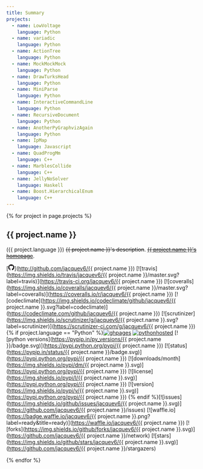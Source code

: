 ```yaml
---
title: Summary
projects:
  - name: LowVoltage
    language: Python
  - name: variadic
    language: Python
  - name: ActionTree
    language: Python
  - name: MockMockMock
    language: Python
  - name: DrawTurksHead
    language: Python
  - name: MiniParse
    language: Python
  - name: InteractiveCommandLine
    language: Python
  - name: RecursiveDocument
    language: Python
  - name: AnotherPyGraphvizAgain
    language: Python
  - name: IpMap
    language: Javascript
  - name: QuadProgMm
    language: C++
  - name: MarblesCollide
    language: C++
  - name: JellyNoSolver
    language: Haskell
  - name: Boost.HierarchicalEnum
    language: C++
---
```


{% for project in page.projects %}

{{ project.name }}
---------------------------

({{ project.language }}) <span id="{{ project.name }}_desc"><del>{{ project.name }}'s description</del></span>.
<a id="{{ project.name }}_home" href="/"><del>{{ project.name }}'s homepage</a>.

[![github](/GitHub-Mark-16px.png)](http://github.com/jacquev6/{{ project.name }})
[![travis](https://img.shields.io/travis/jacquev6/{{ project.name }}/master.svg?label=travis)](https://travis-ci.org/jacquev6/{{ project.name }})
[![coveralls](https://img.shields.io/coveralls/jacquev6/{{ project.name }}/master.svg?label=coveralls)](https://coveralls.io/r/jacquev6/{{ project.name }})
[![codeclimate](https://img.shields.io/codeclimate/github/jacquev6/{{ project.name }}.svg?label=codeclimate)](https://codeclimate.com/github/jacquev6/{{ project.name }})
[![scrutinizer](https://img.shields.io/scrutinizer/g/jacquev6/{{ project.name }}.svg?label=scrutinizer)](https://scrutinizer-ci.com/g/jacquev6/{{ project.name }})
{% if project.language == "Python" %}<a href="http://jacquev6.github.io/{{ project.name }}"><img alt="ghpages" id="{{ project.name }}_ghpages" src="https://img.shields.io/badge/github_pages-unknown-lightgrey.svg" /></a>
<a href="http://pythonhosted.org/{{ project.name }}"><img alt="pythonhosted" id="{{ project.name }}_pythonhosted" src="https://img.shields.io/badge/pythonhosted-unknown-lightgrey.svg" /></a>
[![python versions](https://pypip.in/py_versions/{{ project.name }}/badge.svg)](https://pypi.python.org/pypi/{{ project.name }})
[![status](https://pypip.in/status/{{ project.name }}/badge.svg)](https://pypi.python.org/pypi/{{ project.name }})
[![downloads/month](https://img.shields.io/pypi/dm/{{ project.name }}.svg)](https://pypi.python.org/pypi/{{ project.name }})
[![license](https://img.shields.io/pypi/l/{{ project.name }}.svg)](https://pypi.python.org/pypi/{{ project.name }})
[![version](https://img.shields.io/pypi/v/{{ project.name }}.svg)](https://pypi.python.org/pypi/{{ project.name }})
{% endif %}[![issues](https://img.shields.io/github/issues/jacquev6/{{ project.name }}.svg)](https://github.com/jacquev6/{{ project.name }}/issues)
[![waffle.io](https://badge.waffle.io/jacquev6/{{ project.name }}.png?label=ready&title=ready)](https://waffle.io/jacquev6/{{ project.name }})
[![forks](https://img.shields.io/github/forks/jacquev6/{{ project.name }}.svg)](https://github.com/jacquev6/{{ project.name }}/network)
[![stars](https://img.shields.io/github/stars/jacquev6/{{ project.name }}.svg)](https://github.com/jacquev6/{{ project.name }}/stargazers)

{% endfor %}

<script type="text/javascript" src="https://raw.githubusercontent.com/k33g/gh3/master/gh3.js"></script>

<script type="text/javascript">
    var user = new Gh3.User("jacquev6");
{% for project in page.projects %}

    new Gh3.Repository("{{ project.name }}", user).fetch(function (err, res) {
        $("#{{ project.name }}_desc").html(res.description);
        $("#{{ project.name }}_home").html(res.homepage);
        $("#{{ project.name }}_home").attr("href", res.homepage);
    });

{% if project.language == "Python" %}
    $.ajax({
        url: "http://dyn.vincent-jacques.net/exists?url=http://jacquev6.github.io/{{ project.name }}",
        success: function(message, text, response) {
            if(message.status == 200) {
                $("#{{ project.name }}_ghpages").attr("src", "https://img.shields.io/badge/github_pages-200-red.svg");
            } else if(message.status == 404) {
                $("#{{ project.name }}_ghpages").attr("src", "https://img.shields.io/badge/github_pages-404-green.svg");
            }
        }
    });
    $.ajax({
        url: "http://dyn.vincent-jacques.net/exists?url=http://pythonhosted.org/{{ project.name }}",
        success: function(message, text, response) {
            if(message.status == 200) {
                $("#{{ project.name }}_pythonhosted").attr("src", "https://img.shields.io/badge/pythonhosted-200-green.svg");
            } else if(message.status == 404) {
                $("#{{ project.name }}_pythonhosted").attr("src", "https://img.shields.io/badge/pythonhosted-404-red.svg");
            }
        }
    });
{% endif %}
{% endfor %}
</script>
